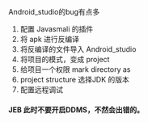 Android_studio的bug有点多

1. 配置 Javasmali 的插件
2. 将 apk 进行反编译
3. 将反编译的文件导入 Android_studio
4. 将项目的模式，变成 project
5. 给项目一个权限 mark directory as
6. project structure 选择JDK 的版本
7. 配置远程调试

#### JEB 此时不要开启DDMS，不然会出错的。